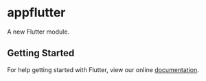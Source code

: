 # appflutter

A new Flutter module.

## Getting Started

For help getting started with Flutter, view our online
[documentation](https://flutter.dev/).
